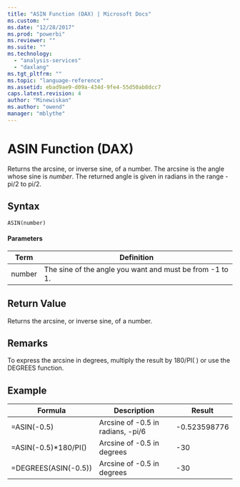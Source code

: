 ```yaml
---
title: "ASIN Function (DAX) | Microsoft Docs"
ms.custom: ""
ms.date: "12/28/2017"
ms.prod: "powerbi"
ms.reviewer: ""
ms.suite: ""
ms.technology: 
  - "analysis-services"
  - "daxlang"
ms.tgt_pltfrm: ""
ms.topic: "language-reference"
ms.assetid: ebad9ae9-d09a-434d-9fe4-55d50ab8dcc7
caps.latest.revision: 4
author: "Minewiskan"
ms.author: "owend"
manager: "mblythe"
---
```

# ASIN Function (DAX)
Returns the arcsine, or inverse sine, of a number. The arcsine is the angle whose sine is *number*. The returned angle is given in radians in the range -pi/2 to pi/2.  
  
## Syntax  
  
```  
ASIN(number)  
```  
  
#### Parameters  
  
|Term|Definition|  
|--------|--------------|  
|number|The sine of the angle you want and must be from -1 to 1.|  
  
## Return Value  
Returns the arcsine, or inverse sine, of a number.  
  
## Remarks  
To express the arcsine in degrees, multiply the result by 180/PI( ) or use the DEGREES function.  
  
## Example  
  
|Formula|Description|Result|  
|-----------|---------------|----------|  
|=ASIN(-0.5)|Arcsine of -0.5 in radians, -pi/6|-0.523598776|  
|=ASIN(-0.5)*180/PI()|Arcsine of -0.5 in degrees|-30|  
|=DEGREES(ASIN(-0.5))|Arcsine of -0.5 in degrees|-30|  
  
